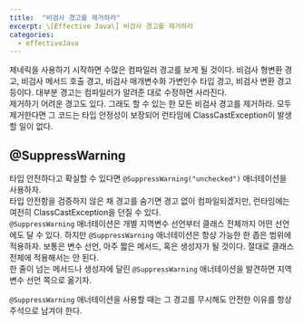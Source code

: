 ```yaml
---
title:  "비검사 경고를 제거하라"
excerpt: \[Effective Java\] 비검사 경고를 제거하라
categories:
  - effectiveJava
---
```


제네릭을 사용하기 시작하면 수많은 컴파일러 경고를 보게 될 것이다. 비검사 형변환 경고, 비검사 메서드 호출 경고, 비검사 매개변수화 가변인수 타입 경고, 비검사 변환 경고 등이다. 대부분 경고는 컴파일러가 알려준 대로 수정하면 사라진다.  
제거하기 어려운 경고도 있다. 그래도 할 수 있는 한 모든 비검사 경고를 제거하라. 모두 제거한다면 그 코드는 타입 안정성이 보장되어 런타임에 ClassCastException이 발생할 일이 없다.  

## @SuppressWarning
타입 안전하다고 확실할 수 있다면 ```@SuppressWarning("unchecked")``` 애너테이션을 사용하자.  
타입 안전함을 검증하지 않은 채 경고를 숨기면 경고 없이 컴파일되겠지만, 런타임에는 여전히 ClassCastException을 던질 수 있다.  
```@SuppressWarning``` 애너테이션은 개별 지역변수 선언부터 클래스 전체까지 어떤 선언에도 달 수 있다. 하지만 ```@SuppressWarning``` 애너테이션은 항상 가능한 한 좁은 범위에 적용하자. 보통은 변수 선언, 아주 짧은 메서드, 혹은 생성자가 될 것이다. 절대로 클래스 전체에 적용해서는 안 된다.  
한 줄이 넘는 메서드나 생성자에 달린 ```@SuppressWarning``` 애너테이션을 발견하면 지역변수 선언 쪽으로 옮기자.  

```@SuppressWarning``` 애너테이션을 사용할 때는 그 경고를 무시해도 안전한 이유를 항상 주석으로 남겨야 한다.